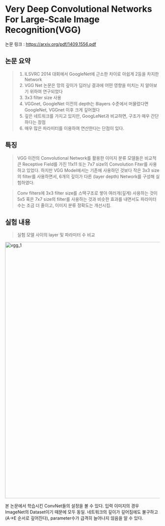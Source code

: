 # Very Deep Convolutional Networks For Large-Scale Image Recognition(VGG)

논문 링크 : https://arxiv.org/pdf/1409.1556.pdf

## 논문 요약

> 1. ILSVRC 2014 대회에서 GoogleNet에 근소한 차이로 아쉽게 2등을 차지한 Network
> 2. VGG Net 논문은 망의 깊이가 딥러닝 결과에 어떤 영향을 미치는 지 알아보기 위하여 연구되었다
> 3. 3x3 filter size 사용
> 4. VGGnet, GoogleNet 이전의 depth는 8layers 수준에서 머물렀다면 GoogleNet, VGGnet 이후 크게 깊어졌다
> 5. 깊은 네트워크를 가지고 있지만, GoogLeNet과 비교하면, 구조가 매우 간단하다는 장점
> 6. 매우 많은 파라미터를 이용하여 연산한다는 단점이 있다.

## 특징
> VGG 이전의 Convolutional Network를 활용한 이미지 분류 모델들은 비교적 큰 Receptive Field를 가진 11x11 또는 7x7 size의 Convolution Fiter를 사용하고 있었다. 하지만 VGG Model에서는 기존에 사용하던 것보다 작은 3x3 size의 filter를 사용하면서, 6개의 깊이가 다른 (layer depth) Network를 구성해 실험하였다. 

> Conv filters에 3x3 filter size를 스택구조로 쌓아 여러개(깊게) 사용하는 것이 5x5 혹은 7x7 size의 filter를 사용하는 것과 비슷한 효과를 내면서도 파라미터 수는 조금 더 줄이고, 이미지 분류 정확도는 개선시킴.

## 실험 내용

> 실험 모델 사이의 layer 및 파라미터 수 비교

<img width="835" alt="vgg_1" src="https://user-images.githubusercontent.com/51469989/74997722-38a11900-549a-11ea-957e-7f60295ac39f.png">

본 논문에서 학습시킨 ConvNet들의 설정을 볼 수 있다. 입력 이미지의 경우 ImageNet의 Dataset이기 때문에 모두 동일. 네트워크의 깊이가 깊어짐에도 불구하고(A->E 순서로 깊어진다), parameter수가 급격히 늘어나지 않음을 알 수 있다.


